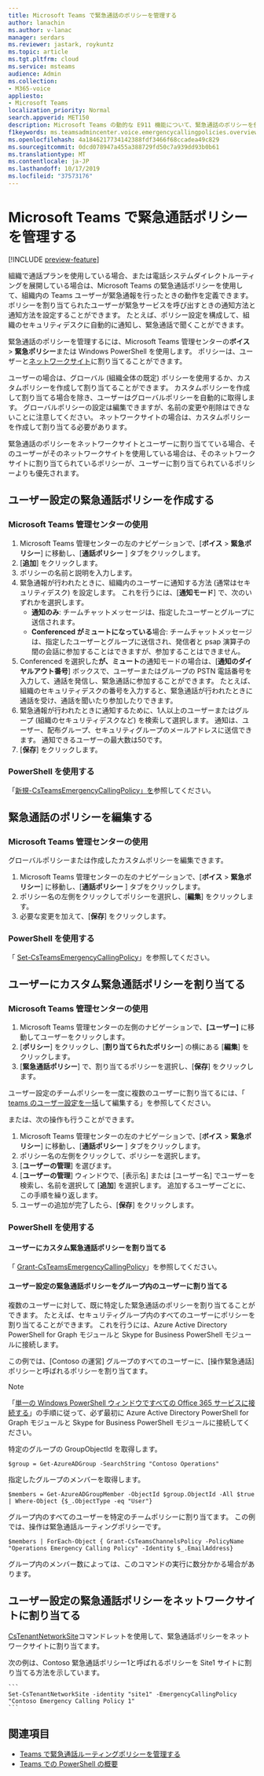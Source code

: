 ```yaml
---
title: Microsoft Teams で緊急通話のポリシーを管理する
author: lanachin
ms.author: v-lanac
manager: serdars
ms.reviewer: jastark, roykuntz
ms.topic: article
ms.tgt.pltfrm: cloud
ms.service: msteams
audience: Admin
ms.collection:
- M365-voice
appliesto:
- Microsoft Teams
localization_priority: Normal
search.appverid: MET150
description: Microsoft Teams の動的な E911 機能について、緊急通話のポリシーを使用および管理する方法について説明します。
f1keywords: ms.teamsadmincenter.voice.emergencycallingpolicies.overview
ms.openlocfilehash: 4a1846217734142388fdf3466f68ccadea49c829
ms.sourcegitcommit: 0dcd078947a455a388729fd50c7a939dd93b0b61
ms.translationtype: MT
ms.contentlocale: ja-JP
ms.lasthandoff: 10/17/2019
ms.locfileid: "37573176"
---
```

# <a name="manage-emergency-calling-policies-in-microsoft-teams"></a>Microsoft Teams で緊急通話ポリシーを管理する

[!INCLUDE [preview-feature](includes/preview-feature.md)]

組織で通話プランを使用している場合、または電話システムダイレクトルーティングを展開している場合は、Microsoft Teams の緊急通話ポリシーを使用して、組織内の Teams ユーザーが緊急通報を行ったときの動作を定義できます。 ポリシーを割り当てられたユーザーが緊急サービスを呼び出すときの通知方法と通知方法を設定することができます。 たとえば、ポリシー設定を構成して、組織のセキュリティデスクに自動的に通知し、緊急通話で聞くことができます。  

緊急通話のポリシーを管理するには、Microsoft Teams 管理センターの**ボイス** > **緊急ポリシー**または Windows PowerShell を使用します。 ポリシーは、ユーザーと[ネットワークサイト](location-based-routing-terminology.md)に割り当てることができます。

ユーザーの場合は、グローバル (組織全体の既定) ポリシーを使用するか、カスタムポリシーを作成して割り当てることができます。 カスタムポリシーを作成して割り当てる場合を除き、ユーザーはグローバルポリシーを自動的に取得します。 グローバルポリシーの設定は編集できますが、名前の変更や削除はできないことに注意してください。 ネットワークサイトの場合は、カスタムポリシーを作成して割り当てる必要があります。

緊急通話のポリシーをネットワークサイトとユーザーに割り当てている場合、そのユーザーがそのネットワークサイトを使用している場合は、そのネットワークサイトに割り当てられているポリシーが、ユーザーに割り当てられているポリシーよりも優先されます。

## <a name="create-a-custom-emergency-calling-policy"></a>ユーザー設定の緊急通話ポリシーを作成する

### <a name="using-the-microsoft-teams-admin-center"></a>Microsoft Teams 管理センターの使用

1. Microsoft Teams 管理センターの左のナビゲーションで、[**ボイス** > **緊急ポリシー**] に移動し、[**通話ポリシー** ] タブをクリックします。
2. [**追加**] をクリックします。
3. ポリシーの名前と説明を入力します。
4. 緊急通報が行われたときに、組織内のユーザーに通知する方法 (通常はセキュリティデスク) を設定します。 これを行うには、[**通知モード**] で、次のいずれかを選択します。
    - **通知のみ**: チームチャットメッセージは、指定したユーザーとグループに送信されます。
    - **Conferenced がミュートになっている**場合: チームチャットメッセージは、指定したユーザーとグループに送信され、発信者と psap 演算子の間の会話に参加することはできますが、参加することはできません。
5.  Conferenced を選択した**が、ミュート**の通知モードの場合は、[**通知のダイヤルアウト番号**] ボックスで、ユーザーまたはグループの PSTN 電話番号を入力して、通話を発信し、緊急通話に参加することができます。 たとえば、組織のセキュリティデスクの番号を入力すると、緊急通話が行われたときに通話を受け、通話を聞いたり参加したりできます。
6. 緊急通報が行われたときに通知するために、1人以上のユーザーまたはグループ (組織のセキュリティデスクなど) を検索して選択します。  通知は、ユーザー、配布グループ、セキュリティグループのメールアドレスに送信できます。 通知できるユーザーの最大数は50です。
7. [**保存**] をクリックします。

### <a name="using-powershell"></a>PowerShell を使用する

「[新規-CsTeamsEmergencyCallingPolicy」を](https://docs.microsoft.com/powershell/module/skype/new-csteamsemergencycallingpolicy)参照してください。

## <a name="edit-an-emergency-calling-policy"></a>緊急通話のポリシーを編集する

### <a name="using-the-microsoft-teams-admin-center"></a>Microsoft Teams 管理センターの使用

グローバルポリシーまたは作成したカスタムポリシーを編集できます。

1. Microsoft Teams 管理センターの左のナビゲーションで、[**ボイス** > **緊急ポリシー**] に移動し、[**通話ポリシー** ] タブをクリックします。
2. ポリシー名の左側をクリックしてポリシーを選択し、[**編集**] をクリックします。
3. 必要な変更を加えて、[**保存**] をクリックします。

### <a name="using-powershell"></a>PowerShell を使用する

「 [Set-CsTeamsEmergencyCallingPolicy](https://docs.microsoft.com/powershell/module/skype/set-csteamsemergencycallingpolicy)」を参照してください。

## <a name="assign-a-custom-emergency-calling-policy-to-users"></a>ユーザーにカスタム緊急通話ポリシーを割り当てる

### <a name="using-the-microsoft-teams-admin-center"></a>Microsoft Teams 管理センターの使用

1. Microsoft Teams 管理センターの左側のナビゲーションで、**[ユーザー]** に移動してユーザーをクリックします。
2. [**ポリシー**] をクリックし、[**割り当てられたポリシー**] の横にある [**編集**] をクリックします。
3. [**緊急通話ポリシー**] で、割り当てるポリシーを選択し、[**保存**] をクリックします。

ユーザー設定のチームポリシーを一度に複数のユーザーに割り当てるには、「 [teams のユーザー設定を一括](edit-user-settings-in-bulk.md)して編集する」を参照してください。

または、次の操作も行うことができます。

1. Microsoft Teams 管理センターの左のナビゲーションで、[**ボイス** > **緊急ポリシー**] に移動し、[**通話ポリシー** ] タブをクリックします。
2. ポリシー名の左側をクリックして、ポリシーを選択します。
3. [**ユーザーの管理**] を選びます。
4. [**ユーザーの管理**] ウィンドウで、[表示名] または [ユーザー名] でユーザーを検索し、名前を選択して [**追加**] を選択します。 追加するユーザーごとに、この手順を繰り返します。
5. ユーザーの追加が完了したら、[**保存**] をクリックします。

### <a name="using-powershell"></a>PowerShell を使用する

#### <a name="assign-a-custom-emergency-calling-policy-to-a-user"></a>ユーザーにカスタム緊急通話ポリシーを割り当てる

「 [Grant-CsTeamsEmergencyCallingPolicy](https://docs.microsoft.com/powershell/module/skype/grant-csteamsemergencycallingpolicy)」を参照してください。

#### <a name="assign-a-custom-emergency-calling-policy-to-users-in-a-group"></a>ユーザー設定の緊急通話ポリシーをグループ内のユーザーに割り当てる

複数のユーザーに対して、既に特定した緊急通話のポリシーを割り当てることができます。 たとえば、セキュリティグループ内のすべてのユーザーにポリシーを割り当てることができます。 これを行うには、Azure Active Directory PowerShell for Graph モジュールと Skype for Business PowerShell モジュールに接続します。

この例では、[Contoso の運営] グループのすべてのユーザーに、[操作緊急通話] ポリシーと呼ばれるポリシーを割り当てます。  

> [!NOTE]
> 「[単一の Windows PowerShell ウィンドウですべての Office 365 サービスに接続する](https://docs.microsoft.com/office365/enterprise/powershell/connect-to-all-office-365-services-in-a-single-windows-powershell-window)」の手順に従って、必ず最初に Azure Active Directory PowerShell for Graph モジュールと Skype for Business PowerShell モジュールに接続してください。

特定のグループの GroupObjectId を取得します。
```
$group = Get-AzureADGroup -SearchString "Contoso Operations"
```
指定したグループのメンバーを取得します。
```
$members = Get-AzureADGroupMember -ObjectId $group.ObjectId -All $true | Where-Object {$_.ObjectType -eq "User"}
```
グループ内のすべてのユーザーを特定のチームポリシーに割り当てます。 この例では、操作は緊急通話ルーティングポリシーです。
```
$members | ForEach-Object { Grant-CsTeamsChannelsPolicy -PolicyName "Operations Emergency Calling Policy" -Identity $_.EmailAddress}
``` 
グループ内のメンバー数によっては、このコマンドの実行に数分かかる場合があります。

## <a name="assign-a-custom-emergency-calling-policy-to-a-network-site"></a>ユーザー設定の緊急通話ポリシーをネットワークサイトに割り当てる

[CsTenantNetworkSite](https://docs.microsoft.com/powershell/module/skype/set-cstenantnetworksite)コマンドレットを使用して、緊急通話ポリシーをネットワークサイトに割り当てます。

次の例は、Contoso 緊急通話ポリシー1と呼ばれるポリシーを Site1 サイトに割り当てる方法を示しています。

    ```
    Set-CsTenantNetworkSite -identity "site1" -EmergencyCallingPolicy "Contoso Emergency Calling Policy 1"
    ```

## <a name="related-topics"></a>関連項目

- [Teams で緊急通話ルーティングポリシーを管理する](manage-emergency-call-routing-policies.md)
- [Teams での PowerShell の概要](teams-powershell-overview.md)
